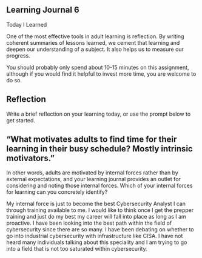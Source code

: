 ## Learning Journal 6

Today I Learned

One of the most effective tools in adult learning is reflection. By writing coherent summaries of lessons learned, we cement that learning and deepen our understanding of a subject. It also helps us to measure our progress.

You should probably only spend about 10-15 minutes on this assignment, although if you would find it helpful to invest more time, you are welcome to do so.

## Reflection

Write a brief reflection on your learning today, or use the prompt below to get started.

## “What motivates adults to find time for their learning in their busy schedule? Mostly intrinsic motivators.”

In other words, adults are motivated by internal forces rather than by external expectations, and your learning journal provides an outlet for considering and noting those internal forces. Which of your internal forces for learning can you concretely identify?

My internal force is just to become the best Cybersecurity Analyst I can through training available to me. I would like to think once I get the prepper training and just do my best my career will fall into place as long as I am proactive. I have been looking into the best path within the field of cybersecurity since there are so many. I have been debating on whether to go into industrial cybersecurity with infrastructure like CISA. I have not heard many individuals talking about this speciality and I am trying to go into a field that is not too saturated within cybersecurity. 
